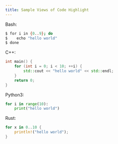 ```yaml
---
title: Sample Views of Code Highlight
---
```


Bash:
<!-- --> 
```bash
$ for i in {0..9}; do
$    echo "hello world"
$ done
```
<!-- --> 

C++:
<!-- --> 
```cpp
int main() {
    for (int i = 0; i < 10; ++i) {
        std::cout << "hello world" << std::endl;
    }
    return 0;
}
```

Python3:
```py
for i in range(10):
    print("hello world")
```

Rust:
```rs
for x in 0..10 {
    println!("hello world");
}
```